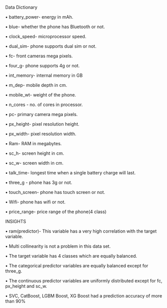 Data Dictionary

•	battery_power- energy in mAh.

•	blue- whether the phone has Bluetooth or not.	

•	clock_speed- microprocessor speed.	

•	dual_sim- phone supports dual sim or not.	

•	fc- front cameras mega pixels.

•	four_g- phone supports 4g or not.	

•	int_memory- internal memory in GB

•	m_dep- mobile depth in cm.

•	mobile_wt- weight of the phone.

•	n_cores	- no. of cores in processor.

•	pc- primary camera mega pixels.	

•	px_height- pixel resolution height.	

•	px_width- pixel resolution width.	

•	Ram- RAM in megabytes.	

•	sc_h- screen height in cm.

•	sc_w- screen width in cm.	

•	talk_time- longest time when a single battery charge will last.	

•	three_g	- phone has 3g or not.

•	touch_screen- phone has touch screen or not.	

•	Wifi- phone has wifi or not.	

•	price_range- price range of the phone(4 class)


INSIGHTS

•	ram(predictor)- This variable has a very high correlation with the target variable.

•	Multi collinearity is not a problem in this data set.

•	The target variable has 4 classes which are equally balanced.

•	The categorical predictor variables are equally balanced except for three_g.

•	The continuous predictor variables are uniformly distributed except for fc, px_height and sc_w.

•	SVC, CatBoost, LGBM Boost, XG Boost had a prediction accuracy of more than 90%

